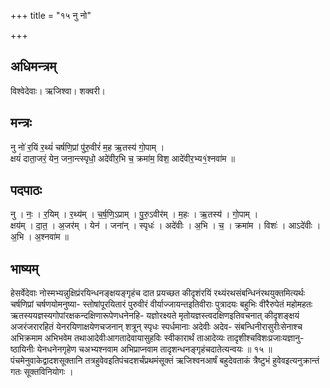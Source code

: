 +++
title = "१५ नु नो"

+++
## अधिमन्त्रम्
विश्वेदेवाः। ऋजिश्वा। शक्वरी।

## मन्त्रः
नु नो॑ र॒यिं र॒थ्यं॑ चर्षणि॒प्रां पु॑रु॒वीरं॑ म॒ह ऋ॒तस्य॑ गो॒पाम् ।  
क्षयं॑ दाता॒जरं॒ येन॒ जना॒न्त्स्पृधो॒ अदे॑वीर॒भि च॒ क्रमा॑म॒ विश॒ आदे॑वीर॒भ्य१॒॑श्नवा॑म ॥

## पदपाठः
नु । नः॒ । र॒यिम् । र॒थ्य॑म् । च॒र्ष॒णि॒ऽप्राम् । पु॒रु॒ऽवीर॑म् । म॒हः । ऋ॒तस्य॑ । गो॒पाम् ।  
क्षय॑म् । दा॒त॒ । अ॒जर॑म् । येन॑ । जना॑न् । स्पृधः॑ । अदे॑वीः । अ॒भि । च॒ । क्रमा॑म । विशः॑ । आऽदे॑वीः । अ॒भि । अ॒श्नवा॑म ॥

## भाष्यम्
हेसर्वेदेवाः नोस्मभ्यन्नुक्षिप्रंरयिन्धनङ्क्षयङ्गृहंच दात प्रयच्छत कीदृशंरयिं रथ्यंरथसंबन्धिनंरथयुक्तमित्यर्थः चर्षणिप्रां चर्षणयोमनुष्या- स्तोषांपूरयितारं पुरुवीरं वीर्याज्जायन्तइतिवीराः पुत्रादयः बहुभिः वीरैरुपेतं महोमहतः ऋतस्ययज्ञस्यगोपांरक्षकन्दक्षिणारूपेणधनेनहि- यज्ञोरक्ष्यते मृतोयज्ञस्त्वदक्षिणइतिवचनात् कीदृशङ्क्षयं अजरंजरारहितं येनरयिणाक्षयेणचजनान् शत्रून् स्पृधः स्पर्धमानाः अदेवीः अदेव- संबन्धिनीरासुरीःसेनाश्च अभिक्रमाम अभिभवेम तथाआदेवीःआगतादेवायासुहविः स्वीकारार्थं ताआदेव्यः तादृशीश्चविशःप्रजाःयज्ञानु- ष्ठायिनीः येनधनेनगृहेण चअभ्यश्नवाम अभिप्राप्नवाम तादृशन्धनङ्गृहंचदातेत्यन्वयः ॥ १५ ॥पंचमेनुवाकेद्वादशसूक्तानि तत्रहुवेवइतिपंचदशर्चंप्रथमंसूक्तं ऋजिश्वनआर्षं बहुदेवताकं त्रैष्टुभं हुवेवइत्यनुक्रान्तं गतः सूक्तविनियोगः ।